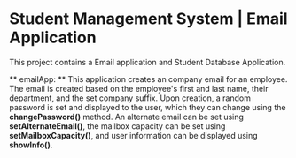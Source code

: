 # Student Management System | Email Application

This project contains a Email application and Student Database Application.

** emailApp: **
    This application creates an company email for an employee. The email is created based on the employee's first and last name, their department, and the set company suffix. Upon
    creation, a random password is set and displayed to the user, which they can change using the **changePassword()** method. An alternate email can be set using 
    **setAlternateEmail()**, the mailbox capacity can be set using **setMailboxCapacity()**, and user information can be displayed using **showInfo()**.
